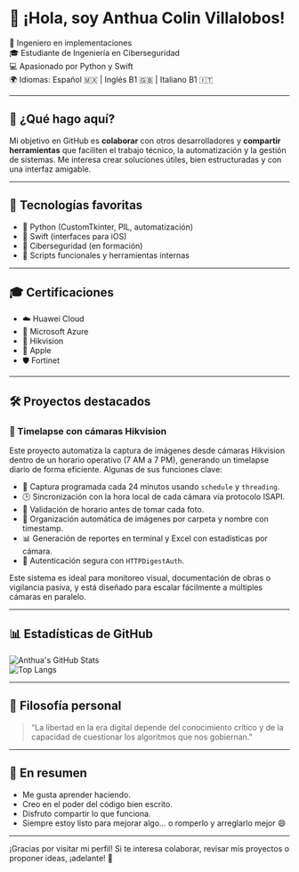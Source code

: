 # 👋 ¡Hola, soy Anthua Colin Villalobos!

🧠 Ingeniero en implementaciones  
🎓 Estudiante de Ingeniería en Ciberseguridad  
💻 Apasionado por Python y Swift  
🌍 Idiomas: Español 🇲🇽 | Inglés B1 🇬🇧 | Italiano B1 🇮🇹

---

## 🚀 ¿Qué hago aquí?

Mi objetivo en GitHub es **colaborar** con otros desarrolladores y **compartir herramientas** que faciliten el trabajo técnico, la automatización y la gestión de sistemas. Me interesa crear soluciones útiles, bien estructuradas y con una interfaz amigable.

---

## 🧰 Tecnologías favoritas

- 🐍 Python (CustomTkinter, PIL, automatización)
- 🍎 Swift (interfaces para iOS)
- 🔐 Ciberseguridad (en formación)
- 🧪 Scripts funcionales y herramientas internas

---

## 🎓 Certificaciones

- ☁️ Huawei Cloud  
- 🔷 Microsoft Azure  
- 🎥 Hikvision  
- 🍏 Apple  
- 🛡️ Fortinet

---

## 🛠️ Proyectos destacados

### 📸 Timelapse con cámaras Hikvision

Este proyecto automatiza la captura de imágenes desde cámaras Hikvision dentro de un horario operativo (7 AM a 7 PM), generando un timelapse diario de forma eficiente. Algunas de sus funciones clave:

- 📅 Captura programada cada 24 minutos usando `schedule` y `threading`.
- 🕒 Sincronización con la hora local de cada cámara vía protocolo ISAPI.
- 🧠 Validación de horario antes de tomar cada foto.
- 📂 Organización automática de imágenes por carpeta y nombre con timestamp.
- 📊 Generación de reportes en terminal y Excel con estadísticas por cámara.
- 🔐 Autenticación segura con `HTTPDigestAuth`.

Este sistema es ideal para monitoreo visual, documentación de obras o vigilancia pasiva, y está diseñado para escalar fácilmente a múltiples cámaras en paralelo.

---

## 📊 Estadísticas de GitHub

![Anthua's GitHub Stats](https://github-readme-stats.vercel.app/api?username=anthuacv&show_icons=true&theme=radical)  
![Top Langs](https://github-readme-stats.vercel.app/api/top-langs/?username=anthuacv&layout=compact&theme=radical)

---

## 🧭 Filosofía personal

> “La libertad en la era digital depende del conocimiento crítico y de la capacidad de cuestionar los algoritmos que nos gobiernan.”

---

## 🎯 En resumen

- Me gusta aprender haciendo.  
- Creo en el poder del código bien escrito.  
- Disfruto compartir lo que funciona.  
- Siempre estoy listo para mejorar algo… o romperlo y arreglarlo mejor 😄

---

¡Gracias por visitar mi perfil! Si te interesa colaborar, revisar mis proyectos o proponer ideas, ¡adelante! 🚀
